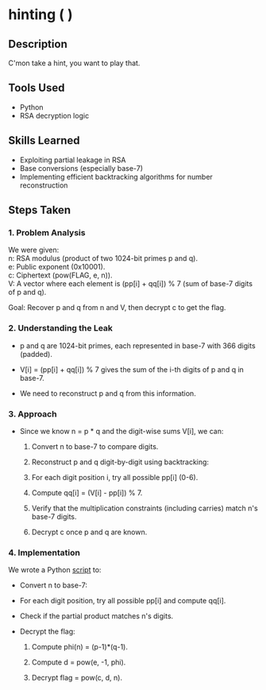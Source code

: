 # hinting (<font color=green> </font>)


## Description
C'mon take a hint, you want to play that.


## Tools Used

- Python
- RSA decryption logic

## Skills Learned

- Exploiting partial leakage in RSA
- Base conversions (especially base-7)
- Implementing efficient backtracking algorithms for number reconstruction


## Steps Taken
### 1. Problem Analysis  
We were given:  
n: RSA modulus (product of two 1024-bit primes p and q).  
e: Public exponent (0x10001).  
c: Ciphertext (pow(FLAG, e, n)).  
V: A vector where each element is (pp[i] + qq[i]) % 7 (sum of base-7 digits of p and q).

Goal: Recover p and q from n and V, then decrypt c to get the flag.

### 2. Understanding the Leak
- p and q are 1024-bit primes, each represented in base-7 with 366 digits (padded).

- V[i] = (pp[i] + qq[i]) % 7 gives the sum of the i-th digits of p and q in base-7.

- We need to reconstruct p and q from this information.

### 3. Approach
- Since we know n = p * q and the digit-wise sums V[i], we can:
    1. Convert n to base-7 to compare digits.

    2. Reconstruct p and q digit-by-digit using backtracking:

    3. For each digit position i, try all possible pp[i] (0-6).

    4. Compute qq[i] = (V[i] - pp[i]) % 7.

    5. Verify that the multiplication constraints (including carries) match n's base-7 digits.

    6. Decrypt c once p and q are known.

### 4. Implementation
We wrote a Python [script](solver.py) to:
- Convert n to base-7:

- For each digit position, try all possible pp[i] and compute qq[i].

- Check if the partial product matches n's digits.

- Decrypt the flag:

    1. Compute phi(n) = (p-1)*(q-1).

    2. Compute d = pow(e, -1, phi).

    3. Decrypt flag = pow(c, d, n).